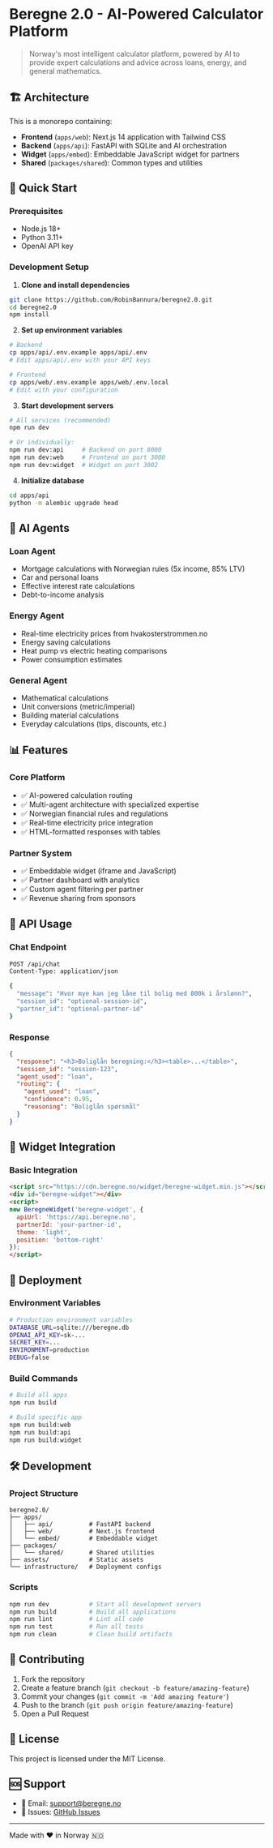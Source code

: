 # Beregne 2.0 - AI-Powered Calculator Platform

> Norway's most intelligent calculator platform, powered by AI to provide expert calculations and advice across loans, energy, and general mathematics.

## 🏗️ Architecture

This is a monorepo containing:

- **Frontend** (`apps/web`): Next.js 14 application with Tailwind CSS
- **Backend** (`apps/api`): FastAPI with SQLite and AI orchestration
- **Widget** (`apps/embed`): Embeddable JavaScript widget for partners
- **Shared** (`packages/shared`): Common types and utilities

## 🚀 Quick Start

### Prerequisites

- Node.js 18+
- Python 3.11+
- OpenAI API key

### Development Setup

1. **Clone and install dependencies**
```bash
git clone https://github.com/RobinBannura/beregne2.0.git
cd beregne2.0
npm install
```

2. **Set up environment variables**
```bash
# Backend
cp apps/api/.env.example apps/api/.env
# Edit apps/api/.env with your API keys

# Frontend
cp apps/web/.env.example apps/web/.env.local
# Edit with your configuration
```

3. **Start development servers**
```bash
# All services (recommended)
npm run dev

# Or individually:
npm run dev:api     # Backend on port 8000
npm run dev:web     # Frontend on port 3000
npm run dev:widget  # Widget on port 3002
```

4. **Initialize database**
```bash
cd apps/api
python -m alembic upgrade head
```

## 🧠 AI Agents

### Loan Agent
- Mortgage calculations with Norwegian rules (5x income, 85% LTV)
- Car and personal loans
- Effective interest rate calculations
- Debt-to-income analysis

### Energy Agent
- Real-time electricity prices from hvakosterstrommen.no
- Energy saving calculations
- Heat pump vs electric heating comparisons
- Power consumption estimates

### General Agent
- Mathematical calculations
- Unit conversions (metric/imperial)
- Building material calculations
- Everyday calculations (tips, discounts, etc.)

## 📊 Features

### Core Platform
- ✅ AI-powered calculation routing
- ✅ Multi-agent architecture with specialized expertise
- ✅ Norwegian financial rules and regulations
- ✅ Real-time electricity price integration
- ✅ HTML-formatted responses with tables

### Partner System
- ✅ Embeddable widget (iframe and JavaScript)
- ✅ Partner dashboard with analytics
- ✅ Custom agent filtering per partner
- ✅ Revenue sharing from sponsors

## 🔧 API Usage

### Chat Endpoint
```bash
POST /api/chat
Content-Type: application/json

{
  "message": "Hvor mye kan jeg låne til bolig med 800k i årslønn?",
  "session_id": "optional-session-id",
  "partner_id": "optional-partner-id"
}
```

### Response
```json
{
  "response": "<h3>Boliglån beregning:</h3><table>...</table>",
  "session_id": "session-123",
  "agent_used": "loan",
  "routing": {
    "agent_used": "loan",
    "confidence": 0.95,
    "reasoning": "Boliglån spørsmål"
  }
}
```

## 🔌 Widget Integration

### Basic Integration
```html
<script src="https://cdn.beregne.no/widget/beregne-widget.min.js"></script>
<div id="beregne-widget"></div>
<script>
new BeregneWidget('beregne-widget', {
  apiUrl: 'https://api.beregne.no',
  partnerId: 'your-partner-id',
  theme: 'light',
  position: 'bottom-right'
});
</script>
```

## 🚀 Deployment

### Environment Variables
```bash
# Production environment variables
DATABASE_URL=sqlite:///beregne.db
OPENAI_API_KEY=sk-...
SECRET_KEY=...
ENVIRONMENT=production
DEBUG=false
```

### Build Commands
```bash
# Build all apps
npm run build

# Build specific app
npm run build:web
npm run build:api
npm run build:widget
```

## 🛠️ Development

### Project Structure
```
beregne2.0/
├── apps/
│   ├── api/          # FastAPI backend
│   ├── web/          # Next.js frontend
│   └── embed/        # Embeddable widget
├── packages/
│   └── shared/       # Shared utilities
├── assets/           # Static assets
└── infrastructure/   # Deployment configs
```

### Scripts
```bash
npm run dev           # Start all development servers
npm run build         # Build all applications
npm run lint          # Lint all code
npm run test          # Run all tests
npm run clean         # Clean build artifacts
```

## 🤝 Contributing

1. Fork the repository
2. Create a feature branch (`git checkout -b feature/amazing-feature`)
3. Commit your changes (`git commit -m 'Add amazing feature'`)
4. Push to the branch (`git push origin feature/amazing-feature`)
5. Open a Pull Request

## 📝 License

This project is licensed under the MIT License.

## 🆘 Support

- 📧 Email: support@beregne.no
- 💬 Issues: [GitHub Issues](https://github.com/RobinBannura/beregne2.0/issues)

---

Made with ❤️ in Norway 🇳🇴